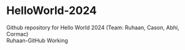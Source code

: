 # HelloWorld-2024
Github repository for Hello World 2024 (Team: Ruhaan, Cason, Abhi, Cormac)\
Ruhaan-GitHub Working
